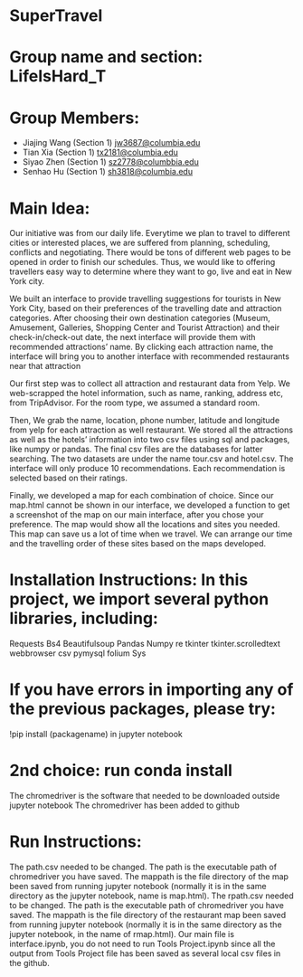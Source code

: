 # SuperTravel
# Group name and section: LifeIsHard_T

# Group Members: 
- Jiajing Wang (Section 1) jw3687@columbia.edu
- Tian Xia (Section 1) tx2181@columbia.edu 
- Siyao Zhen (Section 1) sz2778@columbbia.edu 
- Senhao Hu (Section 1)  sh3818@columbia.edu 

# Main Idea:
Our initiative was from our daily life. Everytime we plan to travel to different cities or interested places, we are suffered from planning, scheduling, conflicts and negotiating. There would be tons of different web pages to be opened in order to finish our schedules. Thus, we would like to offering travellers easy way to determine where they want to go, live and eat in New York city. 

We built an interface to provide travelling suggestions for tourists in New York City, based on their preferences of the travelling date and attraction categories. After choosing their own destination categories (Museum, Amusement, Galleries, Shopping Center and Tourist Attraction)  and their check-in/check-out date, the next interface will provide them with recommended attractions’ name. By clicking each attraction name, the interface will bring you to another interface with recommended restaurants near that attraction

Our first step was to collect all attraction and restaurant data from Yelp. We web-scrapped the hotel information, such as name, ranking, address etc, from TripAdvisor. For the room type, we assumed a standard room. 

Then, We grab the name, location, phone number, latitude and longitude from yelp for each attraction as well restaurant. We stored all the attractions  as well as the hotels’ information into two csv files using sql and packages, like numpy or pandas. The final csv files are the databases for latter searching. The two datasets are under the name tour.csv and hotel.csv. The interface will only produce 10 recommendations. Each recommendation is selected based on their ratings.  

Finally, we developed a map for each combination of choice. Since our map.html cannot be shown in our interface, we developed a function to get a screenshot of the map on our main interface, after you chose your preference. The map would show all the locations and sites you needed. This map can save us a lot of time when we travel. We can arrange our time and the travelling order of these sites based on the maps developed. 


# Installation Instructions: In this project, we import several python libraries, including:
Requests
Bs4
Beautifulsoup
Pandas
Numpy
re
tkinter
tkinter.scrolledtext
webbrowser
csv
pymysql
folium
Sys

# If you have errors in importing any of the previous packages, please try:
!pip install (packagename) in jupyter notebook

# 2nd choice: run conda install 
The chromedriver is the software that needed to be downloaded outside jupyter notebook
The chromedriver has been added to github

# Run Instructions:
The path.csv needed to be changed.
The path is the executable path of chromedriver you have saved.
The mappath is the file directory of the map been saved from running jupyter notebook (normally it is in the same directory as the jupyter notebook, name is map.html).
The rpath.csv needed to be changed.
The path is the executable path of chromedriver you have saved.
The mappath is the file directory of the restaurant map been saved from running jupyter notebook (normally it is in the same directory as the jupyter notebook, in the name of rmap.html).
Our main file is interface.ipynb, you do not need to run Tools Project.ipynb since all the output from Tools Project file has been saved as several local csv files in the github.
